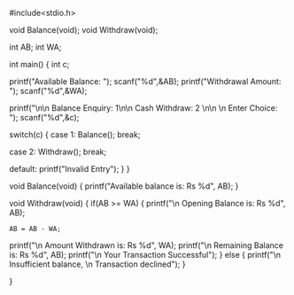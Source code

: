 #include<stdio.h>

void Balance(void);
void Withdraw(void);

int AB;
int WA;


int main()
{
    int c;

printf("Available Balance: ");
scanf("%d",&AB);
printf("Withdrawal Amount: ");
  scanf("%d",&WA);


printf("\n\n Balance Enquiry: 1\n\n Cash Withdraw: 2 \n\n \n Enter Choice: ");
scanf("%d",&c);

switch(c)
{
case 1:
Balance();
break;

case 2:
Withdraw();
break;

default:
printf("Invalid Entry");
}
}

void Balance(void)
{
printf("Available balance is: Rs %d", AB);
}


void Withdraw(void)
{
   if(AB >= WA)
   {
    printf("\n Opening Balance is: Rs %d", AB);

    AB = AB - WA;
   printf("\n Amount Withdrawn is: Rs %d", WA);
    printf("\n Remaining Balance is: Rs %d", AB);
   printf("\n Your Transaction Successful");
   }
   else
   {
   printf("\n Insufficient balance, \n Transaction declined");
   }

}
